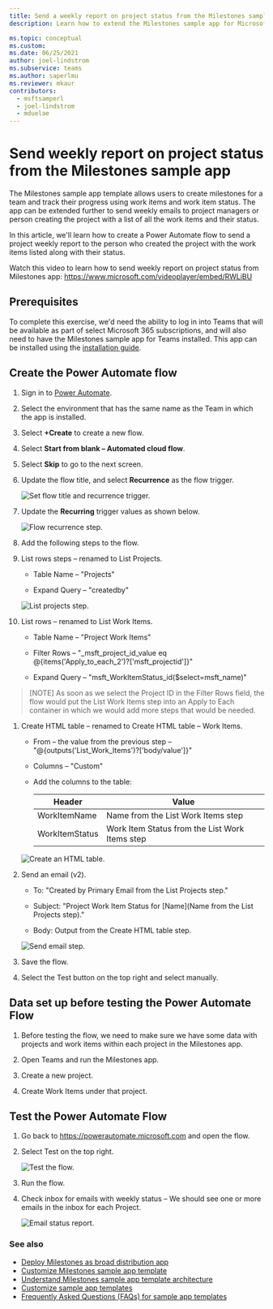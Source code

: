 ```yaml
---
title: Send a weekly report on project status from the Milestones sample app template (contains video)
description: Learn how to extend the Milestones sample app for Microsoft Teams to send a weekly summary of the status of work items for a project.

ms.topic: conceptual
ms.custom: 
ms.date: 06/25/2021
author: joel-lindstrom
ms.subservice: teams
ms.author: saperlmu
ms.reviewer: mkaur
contributors:
  - msftsamperl
  - joel-lindstrom
  - mduelae
---
```


# Send weekly report on project status from the Milestones sample app

The Milestones sample app template allows users to create milestones for a team and track their progress using work items and work item status. The app can be extended further to send weekly emails to project managers or person creating the project with a list of all the work items and their status.

In this article, we'll learn how to create a Power Automate flow to send a project weekly report to the person who created the project with the work items listed along with their status.

Watch this video to learn how to send weekly report on project status from Milestones app: https://www.microsoft.com/videoplayer/embed/RWLiBU

## Prerequisites

To complete this exercise, we'd need the ability to log in into Teams that will be available as part of select Microsoft 365 subscriptions, and will also need to have the Milestones sample app for Teams installed. This app can be installed using the [installation guide](../../INSTALLATION.md).

## Create the Power Automate flow

1. Sign in to [Power Automate](https://flow.microsoft.com).

1. Select the environment that has the same name as the Team in which the app is installed.

1. Select **+Create** to create a new flow.

1. Select **Start from blank – Automated cloud flow**.

1. Select **Skip** to go to the next screen.

1. Update the flow title, and select **Recurrence** as the flow trigger.

    ![Set flow title and recurrence trigger.](https://github.com/microsoft/teams-powerapps-app-templates/blob/main/Milestones/Documentation/media/extend-milestones-weekly-report/flow-recurrence.png "Set flow title and recurrence trigger")

1. Update the **Recurring** trigger values as shown below.

    ![Flow recurrence step.](https://github.com/microsoft/teams-powerapps-app-templates/blob/main/Milestones/Documentation/media/extend-milestones-weekly-report/recurrence-step.png "R")

1. Add the following steps to the flow.

1. List rows steps – renamed to List Projects.

    - Table Name – "Projects"

    - Expand Query – "createdby"

    ![List projects step.](https://github.com/microsoft/teams-powerapps-app-templates/blob/main/Milestones/Documentation/media/extend-milestones-weekly-report/list-projects.png "List projects step")

1. List rows – renamed to List Work Items.

    - Table Name – "Project Work Items"

    - Filter Rows – "\_msft_project_id_value eq @{items('Apply_to_each_2')?['msft_projectid']}"

    - Expand Query – "msft_WorkItemStatus_id(\$select=msft_name)"

> [NOTE]
> As soon as we select the Project ID in the Filter Rows field, the flow would put the List Work Items step into an Apply to Each container in which we would add more steps that would be needed.

1. Create HTML table – renamed to Create HTML table – Work Items.

    - From – the value from the previous step –  "@{outputs('List_Work_Items')?['body/value']}"

    - Columns – "Custom"

    - Add the columns to the table:

        | Header | Value |
        | - | - |
        | WorkItemName | Name from the List Work Items step |
        | WorkItemStatus | Work Item Status from the List Work Items step |

    ![Create an HTML table.](https://github.com/microsoft/teams-powerapps-app-templates/blob/main/Milestones/Documentation/media/extend-milestones-weekly-report/create-html-table.png "Create an HTML table")

1. Send an email (v2).

    - To: "Created by Primary Email from the List Projects step."

    - Subject: "Project Work Item Status for [Name](Name from the List Projects step)."

    - Body: Output from the Create HTML table step.

    ![Send email step.](https://github.com/microsoft/teams-powerapps-app-templates/blob/main/Milestones/Documentation/media/extend-milestones-weekly-report/send-email.png "Send email step")

1. Save the flow.

1. Select the Test button on the top right and select manually.

## Data set up before testing the Power Automate Flow

1. Before testing the flow, we need to make sure we have some data with projects and work items within each project in the Milestones app.

1. Open Teams and run the Milestones app.

1. Create a new project.

1. Create Work Items under that project.

## Test the Power Automate Flow

1. Go back to https://powerautomate.microsoft.com and open the flow.

1. Select Test on the top right.

    ![Test the flow.](https://github.com/microsoft/teams-powerapps-app-templates/blob/main/Milestones/Documentation/media/extend-milestones-weekly-report/test-flow.png "Test the flow")

1. Run the flow.

1. Check inbox for emails with weekly status – We should see one or more emails in the inbox for each Project.

    ![Email status report.](https://github.com/microsoft/teams-powerapps-app-templates/blob/main/Milestones/Documentation/media/extend-milestones-weekly-report/status-report.png "Email status report")

### See also

- [Deploy Milestones as broad distribution app](milestones-broad-distribution.md)
- [Customize Milestones sample app template](customize-milestones.md)
- [Understand Milestones sample app template architecture](milestones-architecture.md)
- [Customize sample app templates](https://learn.microsoft.com/en-us/power-apps/teams/customize-sample-apps)
- [Frequently Asked Questions (FAQs) for sample app templates](https://learn.microsoft.com/en-us/power-apps/teams/sample-apps-faqs)

